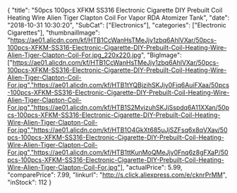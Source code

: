 {
	"title": "50pcs 100pcs XFKM SS316 Electronic Cigarette DIY Prebuilt Coil Heating Wire Alien Tiger Clapton Coil For Vapor RDA Atomizer Tank",
	"date": "2018-10-31 10:30:20",
	"SubCat": ["Electronics"],
	"categories": ["Electronic Cigarettes"],
	"thumbnailImage": "https://ae01.alicdn.com/kf/HTB1CcWanHsTMeJjy1zbq6AhlVXar/50pcs-100pcs-XFKM-SS316-Electronic-Cigarette-DIY-Prebuilt-Coil-Heating-Wire-Alien-Tiger-Clapton-Coil-For.jpg_220x220.jpg",
	"BigImage": ["https://ae01.alicdn.com/kf/HTB1CcWanHsTMeJjy1zbq6AhlVXar/50pcs-100pcs-XFKM-SS316-Electronic-Cigarette-DIY-Prebuilt-Coil-Heating-Wire-Alien-Tiger-Clapton-Coil-For.jpg","https://ae01.alicdn.com/kf/HTB1tYQBjzihSKJjy0Fiq6AuiFXaa/50pcs-100pcs-XFKM-SS316-Electronic-Cigarette-DIY-Prebuilt-Coil-Heating-Wire-Alien-Tiger-Clapton-Coil-For.jpg","https://ae01.alicdn.com/kf/HTB1S2MvjzuhSKJjSspdq6A11XXan/50pcs-100pcs-XFKM-SS316-Electronic-Cigarette-DIY-Prebuilt-Coil-Heating-Wire-Alien-Tiger-Clapton-Coil-For.jpg","https://ae01.alicdn.com/kf/HTB1O4GkXt685uJjSZFsq6x8qVXav/50pcs-100pcs-XFKM-SS316-Electronic-Cigarette-DIY-Prebuilt-Coil-Heating-Wire-Alien-Tiger-Clapton-Coil-For.jpg","https://ae01.alicdn.com/kf/HTB1ttKunMoQMeJjy0Fnq6z8gFXaP/50pcs-100pcs-XFKM-SS316-Electronic-Cigarette-DIY-Prebuilt-Coil-Heating-Wire-Alien-Tiger-Clapton-Coil-For.jpg"],
	"actualPrice": 5.99,
	"comparePrice": 7.99,
	"linkurl": "http://s.click.aliexpress.com/e/cknrPrMM",
	"inStock": 112
}
